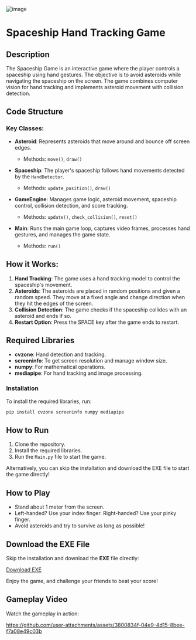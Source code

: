 ![image](https://github.com/user-attachments/assets/0c58de66-6f10-4b1b-8ee1-b16ca328fdc2)

# Spaceship Hand Tracking Game

## Description

The Spaceship Game is an interactive game where the player controls a spaceship using hand gestures. The objective is to avoid asteroids while navigating the spaceship on the screen. The game combines computer vision for hand tracking and implements asteroid movement with collision detection.

## Code Structure

### Key Classes:

- **Asteroid**: Represents asteroids that move around and bounce off screen edges.  
  - Methods: `move()`, `draw()`
  
- **Spaceship**: The player's spaceship follows hand movements detected by the `HandDetector`.  
  - Methods: `update_position()`, `draw()`

- **GameEngine**: Manages game logic, asteroid movement, spaceship control, collision detection, and score tracking.  
  - Methods: `update()`, `check_collision()`, `reset()`

- **Main**: Runs the main game loop, captures video frames, processes hand gestures, and manages the game state.  
  - Methods: `run()`

## How it Works:

1. **Hand Tracking**: The game uses a hand tracking model to control the spaceship's movement.
2. **Asteroids**: The asteroids are placed in random positions and given a random speed. They move at a fixed angle and change direction when they hit the edges of the screen.
3. **Collision Detection**: The game checks if the spaceship collides with an asteroid and ends if so.
4. **Restart Option**: Press the SPACE key after the game ends to restart.

## Required Libraries

- **cvzone**: Hand detection and tracking.
- **screeninfo**: To get screen resolution and manage window size.
- **numpy**: For mathematical operations.
- **mediapipe**: For hand tracking and image processing.

### Installation

To install the required libraries, run:
```bash
pip install cvzone screeninfo numpy mediapipe
```

## How to Run

1. Clone the repository.
2. Install the required libraries.
3. Run the `Main.py` file to start the game.

Alternatively, you can skip the installation and download the EXE file to start the game directly!
## How to Play

- Stand about 1 meter from the screen.
- Left-handed? Use your index finger. Right-handed? Use your pinky finger.
- Avoid asteroids and try to survive as long as possible!

## Download the EXE File

Skip the installation and download the **EXE** file directly:

[Download EXE](https://www.dropbox.com/scl/fi/k6bkgnbdpeojii88nh4q0/Spaceship-Game-v3.exe?rlkey=977gi1vu8krx1ytts2o3lomq1&st=30xoorkc&dl=0)

Enjoy the game, and challenge your friends to beat your score!

## Gameplay Video

Watch the gameplay in action:


https://github.com/user-attachments/assets/3800834f-04e9-4d15-8bee-f7a08e49c03b


